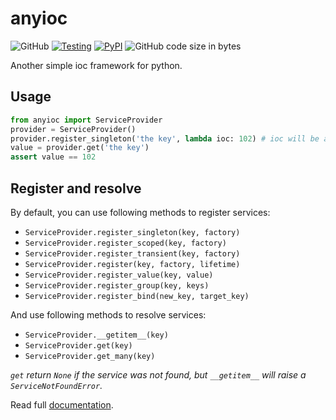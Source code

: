 # anyioc

![GitHub](https://img.shields.io/github/license/Cologler/anyioc-python.svg)
[![Testing](https://github.com/Cologler/anyioc-python/actions/workflows/testing.yml/badge.svg)](https://github.com/Cologler/anyioc-python/actions/workflows/testing.yml)
[![PyPI](https://img.shields.io/pypi/v/anyioc.svg)](https://pypi.org/project/anyioc/)
![GitHub code size in bytes](https://img.shields.io/github/languages/code-size/Cologler/anyioc-python)

Another simple ioc framework for python.

## Usage

``` py
from anyioc import ServiceProvider
provider = ServiceProvider()
provider.register_singleton('the key', lambda ioc: 102) # ioc will be a `IServiceProvider`
value = provider.get('the key')
assert value == 102
```

## Register and resolve

By default, you can use following methods to register services:

- `ServiceProvider.register_singleton(key, factory)`
- `ServiceProvider.register_scoped(key, factory)`
- `ServiceProvider.register_transient(key, factory)`
- `ServiceProvider.register(key, factory, lifetime)`
- `ServiceProvider.register_value(key, value)`
- `ServiceProvider.register_group(key, keys)`
- `ServiceProvider.register_bind(new_key, target_key)`

And use following methods to resolve services:

- `ServiceProvider.__getitem__(key)`
- `ServiceProvider.get(key)`
- `ServiceProvider.get_many(key)`

*`get` return `None` if the service was not found, but `__getitem__` will raise a `ServiceNotFoundError`.*

Read full [documentation](https://github.com/Cologler/anyioc-python/wiki).
